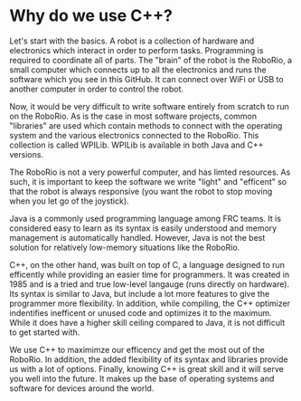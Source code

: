 # Why do we use C++?

Let's start with the basics. A robot is a collection of hardware and electronics which interact in order to perform tasks. Programming is required to coordinate all of parts. The "brain" of the robot is the RoboRio, a small computer which connects up to all the electronics and runs the software which you see in this GitHub. It can connect over WiFi or USB to another computer in order to control the robot. 

Now, it would be very difficult to write software entirely from scratch to run on the RoboRio. As is the case in most software projects, common "libraries" are used which contain methods to connect with the operating system and the various electronics connected to the RoboRio. This collection is called WPILib. WPILib is available in both Java and C++ versions.

The RoboRio is not a very powerful computer, and has limted resources. As such, it is important to keep the software we write "light" and "efficent" so that the robot is always responsive (you want the robot to stop moving when you let go of the joystick).

Java is a commonly used programming language among FRC teams. It is considered easy to learn as its syntax is easily understood and memory management is automatically handled. However, Java is not the best solution for relatively low-memory situations like the RoboRio.

C++, on the other hand, was built on top of C, a language designed to run efficently while providing an easier time for programmers. It was created in 1985 and is a tried and true low-level langauge (runs directly on hardware). Its syntax is similar to Java, but include a lot more features to give the programmer more flexibility. In addition, while compiling, the C++ optimizer indentifies inefficent or unused code and optimizes it to the maximum. While it does have a higher skill ceiling compared to Java, it is not difficult to get started with.

We use C++ to maximimze our efficency and get the most out of the RoboRio. In addition, the added flexibility of its syntax and libraries provide us with a lot of options. Finally, knowing C++ is great skill and it will serve you well into the future. It makes up the base of operating systems and software for devices around the world.
